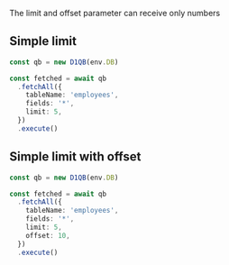 The limit and offset parameter can receive only numbers

## Simple limit

```ts
const qb = new D1QB(env.DB)

const fetched = await qb
  .fetchAll({
    tableName: 'employees',
    fields: '*',
    limit: 5,
  })
  .execute()
```

## Simple limit with offset

```ts
const qb = new D1QB(env.DB)

const fetched = await qb
  .fetchAll({
    tableName: 'employees',
    fields: '*',
    limit: 5,
    offset: 10,
  })
  .execute()
```
